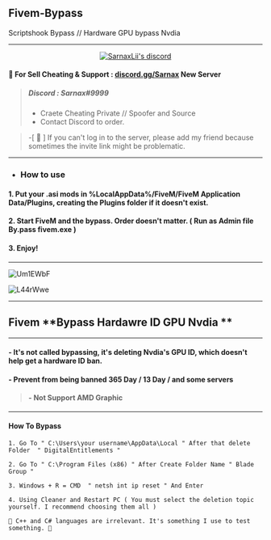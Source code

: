 ## Fivem-Bypass 
Scriptshook Bypass // Hardware GPU bypass Nvdia

***
  <p align="center">
    <a href="https://discord.gg/bzfWPSsDfR">
        <img title="Sarnax discord" alt="SarnaxLii's discord" src="https://discord.c99.nl/widget/theme-4/582142955742298132.png"/>
    </a>
</p>


#### 💬 For Sell Cheating & Support  : [discord.gg/Sarnax](https://discord.com/invite/sarnax) New Server
> ##### Discord : Sarnax#9999
> - Craete Cheating Private // Spoofer and Source 
> - Contact Discord to order.


> -[ 💢 ] If you can't log in to the server, please add my friend because sometimes the invite link might be problematic.
***


- ### How to use
#### 1. Put your .asi mods in %LocalAppData%/FiveM/FiveM Application Data/Plugins, creating the Plugins folder if it doesn't exist.
#### 2. Start FiveM and the bypass. Order doesn't matter. ( Run as Admin file By.pass fivem.exe )
#### 3. Enjoy!


***
![Um1EWbF](https://user-images.githubusercontent.com/94861415/147852154-1cae28fc-4efc-43a8-9ba9-91741987a9ee.png)


![L44rWwe](https://user-images.githubusercontent.com/94861415/147852156-ebba9841-4dd6-43c3-93d8-64230d44a4b1.jpeg)

***

## **Fivem** **Bypass  Hardawre ID GPU Nvdia ** 

***
#### - It's not called bypassing, it's deleting Nvdia's GPU ID, which doesn't help get a hardware ID ban.

#### - Prevent from being banned 365 Day / 13 Day / and some servers


> #### - Not Support AMD Graphic 
***

#### How To Bypass 

```
1. Go To " C:\Users\your username\AppData\Local " After that delete Folder  " DigitalEntitlements " 

2. Go To " C:\Program Files (x86) " After Create Folder Name " Blade Group " 

3. Windows + R = CMD  " netsh int ip reset " And Enter 

4. Using Cleaner and Restart PC ( You must select the deletion topic yourself. I recommend choosing them all ) 

```


```
🔺 C++ and C# languages are irrelevant. It's something I use to test something. 🔻
```


